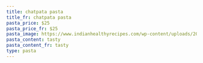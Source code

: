 ```yaml
---
title: chatpata pasta
title_fr: chatpata pasta
pasta_price: $25
pasta_price_fr: $25
pasta_image: https://www.indianhealthyrecipes.com/wp-content/uploads/2019/05/masala-pasta.jpg
pasta_content: tasty
pasta_content_fr: tasty
type: pasta
---
```

